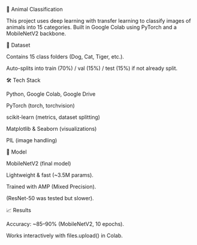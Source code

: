 🐾 Animal Classification

This project uses deep learning with transfer learning to classify images of animals into 15 categories.
Built in Google Colab using PyTorch and a MobileNetV2 backbone.



📂 Dataset

Contains 15 class folders (Dog, Cat, Tiger, etc.).

Auto-splits into train (70%) / val (15%) / test (15%) if not already split.


🛠️ Tech Stack

Python, Google Colab, Google Drive

PyTorch (torch, torchvision)

scikit-learn (metrics, dataset splitting)

Matplotlib & Seaborn (visualizations)

PIL (image handling)


🧠 Model

MobileNetV2 (final model)

Lightweight & fast (~3.5M params).

Trained with AMP (Mixed Precision).

(ResNet-50 was tested but slower).


📈 Results

Accuracy: ~85–90% (MobileNetV2, 10 epochs).

Works interactively with files.upload() in Colab.
